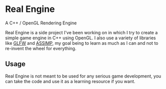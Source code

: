 # Real Engine
A C++ / OpenGL Rendering Engine

Real Engine is a side project I've been working on in which I try to create a simple game engine in C++ using OpenGL. I also use a variety of libraries like <a href="https://www.glfw.org/">GLFW</a> and <a href="https://github.com/assimp/assimp">ASSIMP</a>, my goal being to learn as much as I can and not to re-invent the wheel for everything.

## Usage

Real Engine is not meant to be used for any serious game development, you can take the code and use it as a learning resource if you want.
